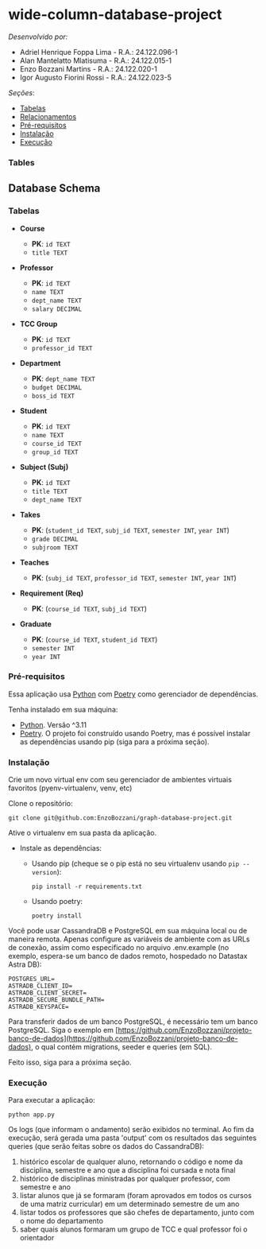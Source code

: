 # wide-column-database-project

_Desenvolvido por:_

-   Adriel Henrique Foppa Lima - R.A.: 24.122.096-1
-   Alan Mantelatto Mlatisuma - R.A.: 24.122.015-1
-   Enzo Bozzani Martins - R.A.: 24.122.020-1
-   Igor Augusto Fiorini Rossi - R.A.: 24.122.023-5

_Seções_:

-   [Tabelas](#tabelas)
-   [Relacionamentos](#relacionamentos)
-   [Pré-requisitos](#pré-requisitos)
-   [Instalação](#instalação)
-   [Execução](#execução)

### Tables

## Database Schema

### Tabelas

- **Course**
  - **PK**: `id TEXT`
  - `title TEXT`

- **Professor**
  - **PK**: `id TEXT`
  - `name TEXT`
  - `dept_name TEXT`
  - `salary DECIMAL`

- **TCC Group**
  - **PK**: `id TEXT`
  - `professor_id TEXT`

- **Department**
  - **PK**: `dept_name TEXT`
  - `budget DECIMAL`
  - `boss_id TEXT`

- **Student**
  - **PK**: `id TEXT`
  - `name TEXT`
  - `course_id TEXT`
  - `group_id TEXT`

- **Subject (Subj)**
  - **PK**: `id TEXT`
  - `title TEXT`
  - `dept_name TEXT`

- **Takes**
  - **PK**: (`student_id TEXT`, `subj_id TEXT`, `semester INT`, `year INT`)
  - `grade DECIMAL`
  - `subjroom TEXT`

- **Teaches**
  - **PK**: (`subj_id TEXT`, `professor_id TEXT`, `semester INT`, `year INT`)

- **Requirement (Req)**
  - **PK**: (`course_id TEXT`, `subj_id TEXT`)

- **Graduate**
  - **PK**: (`course_id TEXT`, `student_id TEXT`)
  - `semester INT`
  - `year INT`


### Pré-requisitos

Essa aplicação usa [Python](https://www.python.org/) com [Poetry](https://python-poetry.org/) como gerenciador de dependências.

Tenha instalado em sua máquina:

-   [Python](https://www.python.org/). Versão ^3.11
-   [Poetry](https://python-poetry.org/). O projeto foi construído usando Poetry, mas é possível instalar as dependências usando pip (siga para a próxima seção).

### Instalação

Crie um novo virtual env com seu gerenciador de ambientes virtuais favoritos (pyenv-virtualenv, venv, etc)

Clone o repositório:

```
git clone git@github.com:EnzoBozzani/graph-database-project.git
```

Ative o virtualenv em sua pasta da aplicação.

-   Instale as dependências:

    -   Usando pip (cheque se o pip está no seu virtualenv usando `pip --version`):

        ```
        pip install -r requirements.txt
        ```

    -   Usando poetry:
        ```
        poetry install
        ```

Você pode usar CassandraDB e PostgreSQL em sua máquina local ou de maneira remota. Apenas configure as variáveis de ambiente com as URLs de conexão, assim como especificado no arquivo .env.example (no exemplo, espera-se um banco de dados remoto, hospedado no Datastax Astra DB):

```
POSTGRES_URL=
ASTRADB_CLIENT_ID=
ASTRADB_CLIENT_SECRET=
ASTRADB_SECURE_BUNDLE_PATH=
ASTRADB_KEYSPACE=
```

Para transferir dados de um banco PostgreSQL, é necessário tem um banco PostgreSQL. Siga o exemplo em [https://github.com/EnzoBozzani/projeto-banco-de-dados](https://github.com/EnzoBozzani/projeto-banco-de-dados), o qual contém migrations, seeder e queries (em SQL).

Feito isso, siga para a próxima seção.

### Execução

Para executar a aplicação:

```
python app.py
```

Os logs (que informam o andamento) serão exibidos no terminal. Ao fim da execução, será gerada uma pasta 'output' com os resultados das seguintes queries (que serão feitas sobre os dados do CassandraDB):

1. histórico escolar de qualquer aluno, retornando o código e nome da disciplina, semestre e ano que a disciplina foi cursada e nota final
2. histórico de disciplinas ministradas por qualquer professor, com semestre e ano
3. listar alunos que já se formaram (foram aprovados em todos os cursos de uma matriz curricular) em um determinado semestre de um ano
4. listar todos os professores que são chefes de departamento, junto com o nome do departamento
5. saber quais alunos formaram um grupo de TCC e qual professor foi o orientador
